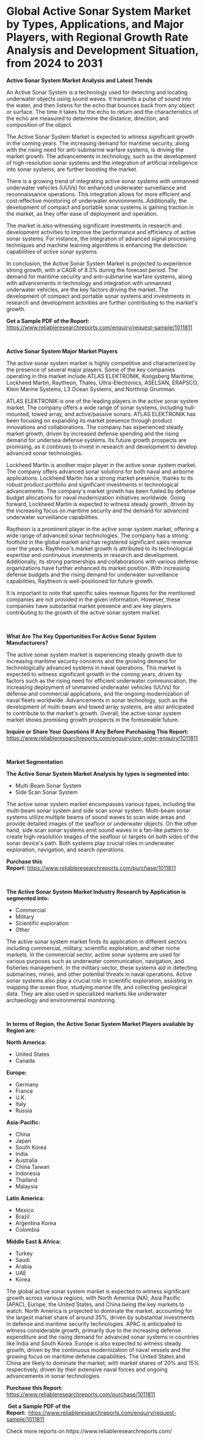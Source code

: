 <p><h1>Global Active Sonar System Market by Types, Applications, and Major Players, with Regional Growth Rate Analysis and Development Situation, from 2024 to 2031</h1></p><p><strong>Active Sonar System Market Analysis and Latest Trends</strong></p>
<p><p>An Active Sonar System is a technology used for detecting and locating underwater objects using sound waves. It transmits a pulse of sound into the water, and then listens for the echo that bounces back from any object or surface. The time it takes for the echo to return and the characteristics of the echo are measured to determine the distance, direction, and composition of the object.</p><p>The Active Sonar System Market is expected to witness significant growth in the coming years. The increasing demand for maritime security, along with the rising need for anti-submarine warfare systems, is driving the market growth. The advancements in technology, such as the development of high-resolution sonar systems and the integration of artificial intelligence into sonar systems, are further boosting the market.</p><p>There is a growing trend of integrating active sonar systems with unmanned underwater vehicles (UUVs) for enhanced underwater surveillance and reconnaissance operations. This integration allows for more efficient and cost-effective monitoring of underwater environments. Additionally, the development of compact and portable sonar systems is gaining traction in the market, as they offer ease of deployment and operation.</p><p>The market is also witnessing significant investments in research and development activities to improve the performance and efficiency of active sonar systems. For instance, the integration of advanced signal processing techniques and machine learning algorithms is enhancing the detection capabilities of active sonar systems.</p><p>In conclusion, the Active Sonar System Market is projected to experience strong growth, with a CAGR of 8.3% during the forecast period. The demand for maritime security and anti-submarine warfare systems, along with advancements in technology and integration with unmanned underwater vehicles, are the key factors driving the market. The development of compact and portable sonar systems and investments in research and development activities are further contributing to the market's growth.</p></p>
<p><strong>Get a Sample PDF of the Report:&nbsp;</strong> <a href="https://www.reliableresearchreports.com/enquiry/request-sample/1011811">https://www.reliableresearchreports.com/enquiry/request-sample/1011811</a></p>
<p>&nbsp;</p>
<p><strong>Active Sonar System Major Market Players</strong></p>
<p><p>The active sonar system market is highly competitive and characterized by the presence of several major players. Some of the key companies operating in this market include ATLAS ELEKTRONIK, Kongsberg Maritime, Lockheed Martin, Raytheon, Thales, Ultra-Electronics, ASELSAN, ERAPSCO, Klein Marine Systems, L3 Ocean Systems, and Northrop Grumman.</p><p>ATLAS ELEKTRONIK is one of the leading players in the active sonar system market. The company offers a wide range of sonar systems, including hull-mounted, towed array, and active/passive sonars. ATLAS ELEKTRONIK has been focusing on expanding its market presence through product innovations and collaborations. The company has experienced steady market growth, driven by increased defense spending and the rising demand for undersea defense systems. Its future growth prospects are promising, as it continues to invest in research and development to develop advanced sonar technologies.</p><p>Lockheed Martin is another major player in the active sonar system market. The company offers advanced sonar solutions for both naval and airborne applications. Lockheed Martin has a strong market presence, thanks to its robust product portfolio and significant investments in technological advancements. The company's market growth has been fueled by defense budget allocations for naval modernization initiatives worldwide. Going forward, Lockheed Martin is expected to witness steady growth, driven by the increasing focus on maritime security and the demand for advanced underwater surveillance capabilities.</p><p>Raytheon is a prominent player in the active sonar system market, offering a wide range of advanced sonar technologies. The company has a strong foothold in the global market and has registered significant sales revenue over the years. Raytheon's market growth is attributed to its technological expertise and continuous investments in research and development. Additionally, its strong partnerships and collaborations with various defense organizations have further enhanced its market position. With increasing defense budgets and the rising demand for underwater surveillance capabilities, Raytheon is well-positioned for future growth.</p><p>It is important to note that specific sales revenue figures for the mentioned companies are not provided in the given information. However, these companies have substantial market presence and are key players contributing to the growth of the active sonar system market.</p></p>
<p>&nbsp;</p>
<p><strong>What Are The Key Opportunities For Active Sonar System Manufacturers?</strong></p>
<p><p>The active sonar system market is experiencing steady growth due to increasing maritime security concerns and the growing demand for technologically advanced systems in naval operations. This market is expected to witness significant growth in the coming years, driven by factors such as the rising need for efficient underwater communication, the increasing deployment of unmanned underwater vehicles (UUVs) for defense and commercial applications, and the ongoing modernization of naval fleets worldwide. Advancements in sonar technology, such as the development of multi-beam and towed array systems, are also anticipated to contribute to the market's growth. Overall, the active sonar system market shows promising growth prospects in the foreseeable future.</p></p>
<p><strong>Inquire or Share Your Questions If Any Before Purchasing This Report:</strong> <a href="https://www.reliableresearchreports.com/enquiry/pre-order-enquiry/1011811">https://www.reliableresearchreports.com/enquiry/pre-order-enquiry/1011811</a></p>
<p>&nbsp;</p>
<p><strong>Market Segmentation</strong></p>
<p><strong>The Active Sonar System Market Analysis by types is segmented into:</strong></p>
<p><ul><li>Multi-Beam Sonar System</li><li>Side Scan Sonar System</li></ul></p>
<p><p>The active sonar system market encompasses various types, including the multi-beam sonar system and side scan sonar system. Multi-beam sonar systems utilize multiple beams of sound waves to scan wide areas and provide detailed images of the seafloor or underwater objects. On the other hand, side scan sonar systems emit sound waves in a fan-like pattern to create high-resolution images of the seafloor or targets on both sides of the sonar device's path. Both systems play crucial roles in underwater exploration, navigation, and search operations.</p></p>
<p><strong>Purchase this Report:&nbsp;</strong><a href="https://www.reliableresearchreports.com/purchase/1011811">https://www.reliableresearchreports.com/purchase/1011811</a></p>
<p>&nbsp;</p>
<p><strong>The Active Sonar System Market Industry Research by Application is segmented into:</strong></p>
<p><ul><li>Commercial</li><li>Military</li><li>Scientific exploration</li><li>Other</li></ul></p>
<p><p>The active sonar system market finds its application in different sectors including commercial, military, scientific exploration, and other niche markets. In the commercial sector, active sonar systems are used for various purposes such as underwater communication, navigation, and fisheries management. In the military sector, these systems aid in detecting submarines, mines, and other potential threats in naval operations. Active sonar systems also play a crucial role in scientific exploration, assisting in mapping the ocean floor, studying marine life, and collecting geological data. They are also used in specialized markets like underwater archaeology and environmental monitoring.</p></p>
<p>&nbsp;</p>
<p><strong>In terms of Region, the Active Sonar System Market Players available by Region are:</strong></p>
<p>
    <p> <strong> North America: </strong>
        <ul>
            <li>United States</li>
            <li>Canada</li>
        </ul>
        </p> 
    <p> <strong> Europe: </strong>
        <ul>
            <li>Germany</li>
            <li>France</li>
            <li>U.K.</li>
            <li>Italy</li>
            <li>Russia</li>
        </ul>
        </p> 
    <p> <strong> Asia-Pacific: </strong>
        <ul>
            <li>China</li>
            <li>Japan</li>
            <li>South Korea</li>
            <li>India</li>
            <li>Australia</li>
            <li>China Taiwan</li>
            <li>Indonesia</li>
            <li>Thailand</li>
            <li>Malaysia</li>
        </ul>
        </p> 
    <p> <strong> Latin America: </strong>
        <ul>
            <li>Mexico</li>
            <li>Brazil</li>
            <li>Argentina Korea</li>
            <li>Colombia</li>
        </ul>
        </p> 
    <p> <strong> Middle East & Africa: </strong>
        <ul>
            <li>Turkey</li>
            <li>Saudi</li>
            <li>Arabia</li>
            <li>UAE</li>
            <li>Korea</li>
        </ul>
    </p>
    </p>
<p><p>The global active sonar system market is expected to witness significant growth across various regions, with North America (NA), Asia Pacific (APAC), Europe, the United States, and China being the key markets to watch. North America is projected to dominate the market, accounting for the largest market share of around 35%, driven by substantial investments in defense and maritime security technologies. APAC is anticipated to witness considerable growth, primarily due to the increasing defense expenditure and the rising demand for advanced sonar systems in countries like India and South Korea. Europe is also expected to witness steady growth, driven by the continuous modernization of naval vessels and the growing focus on maritime defense capabilities. The United States and China are likely to dominate the market, with market shares of 20% and 15% respectively, driven by their extensive naval forces and ongoing advancements in sonar technologies.</p></p>
<p><strong>Purchase this Report: </strong><a href="https://www.reliableresearchreports.com/purchase/1011811">https://www.reliableresearchreports.com/purchase/1011811</a></p>
<p>&nbsp;<strong>Get a Sample PDF of the Report:&nbsp;&nbsp;</strong><a href="https://www.reliableresearchreports.com/enquiry/request-sample/1011811">https://www.reliableresearchreports.com/enquiry/request-sample/1011811</a></p>
<p><strong></strong></p>
<p>Check more reports on https://www.reliableresearchreports.com/</p>